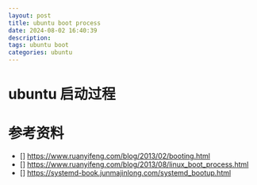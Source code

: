 ```yaml
---
layout: post
title: ubuntu boot process
date: 2024-08-02 16:40:39
description:
tags: ubuntu boot
categories: ubuntu
---
```


# ubuntu 启动过程

# 参考资料

- [] https://www.ruanyifeng.com/blog/2013/02/booting.html
- [] https://www.ruanyifeng.com/blog/2013/08/linux_boot_process.html
- [] https://systemd-book.junmajinlong.com/systemd_bootup.html
